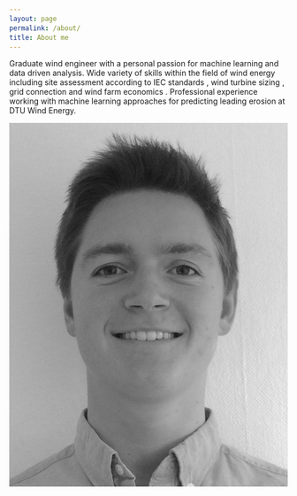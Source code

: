 ```yaml
---
layout: page
permalink: /about/
title: About me
---
```

Graduate wind engineer with a personal passion for machine learning
and data driven analysis. Wide variety of skills within the field of wind
energy including site assessment according to IEC standards , wind
turbine sizing , grid connection and wind farm economics .
Professional experience working with machine learning approaches
for predicting leading erosion at DTU Wind Energy.

![Tux, the Linux mascot](/images/selfie.jpg)